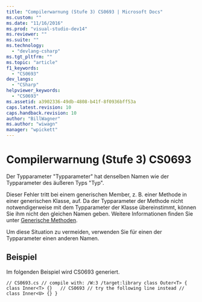 ```yaml
---
title: "Compilerwarnung (Stufe 3) CS0693 | Microsoft Docs"
ms.custom: ""
ms.date: "11/16/2016"
ms.prod: "visual-studio-dev14"
ms.reviewer: ""
ms.suite: ""
ms.technology: 
  - "devlang-csharp"
ms.tgt_pltfrm: ""
ms.topic: "article"
f1_keywords: 
  - "CS0693"
dev_langs: 
  - "CSharp"
helpviewer_keywords: 
  - "CS0693"
ms.assetid: a3902336-49db-4808-b41f-8f0936bff53a
caps.latest.revision: 10
caps.handback.revision: 10
author: "BillWagner"
ms.author: "wiwagn"
manager: "wpickett"
---
```

# Compilerwarnung (Stufe 3) CS0693
Der Typparameter "Typparameter" hat denselben Namen wie der Typparameter des äußeren Typs "Typ".  
  
 Dieser Fehler tritt bei einem generischen Member, z. B. einer Methode in einer generischen Klasse, auf. Da der Typparameter der Methode nicht notwendigerweise mit dem Typparameter der Klasse übereinstimmt, können Sie ihm nicht den gleichen Namen geben. Weitere Informationen finden Sie unter [Generische Methoden](../../csharp/programming-guide/generics/generic-methods.md).  
  
 Um diese Situation zu vermeiden, verwenden Sie für einen der Typparameter einen anderen Namen.  
  
## Beispiel  
 Im folgenden Beispiel wird CS0693 generiert.  
  
```  
// CS0693.cs // compile with: /W:3 /target:library class Outer<T> { class Inner<T> {}   // CS0693 // try the following line instead // class Inner<U> {} }  
```